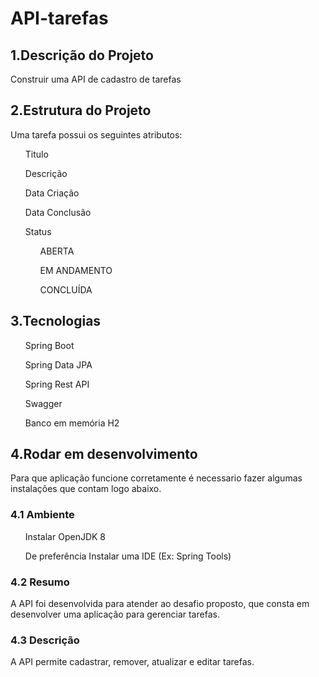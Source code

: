# API-tarefas

## 1.Descrição do Projeto
  Construir uma API de cadastro de tarefas
  
## 2.Estrutura do Projeto
  Uma tarefa possui os seguintes atributos:
  <ul>Titulo</ul>
  <ul>Descrição</ul>
  <ul>Data Criação</ul>
  <ul>Data Conclusão</ul>
  <ul>Status</ul>
    <ul><ul>ABERTA</ul></ul>
    <ul><ul>EM ANDAMENTO</ul></ul>
    <ul><ul>CONCLUÍDA</ul></ul>
    
## 3.Tecnologias
  <ul>Spring Boot</ul>
  <ul>Spring Data JPA</ul>
  <ul>Spring Rest API</ul>
  <ul>Swagger </ul>
  <ul>Banco em memória H2</ul>
  
## 4.Rodar em desenvolvimento
  Para que aplicação funcione corretamente é necessario fazer algumas instalações que contam logo abaixo.
  
### 4.1 Ambiente
<ul>Instalar OpenJDK 8</ul>
<ul>De preferência Instalar uma IDE (Ex: Spring Tools)</ul>

### 4.2 Resumo
  A API foi desenvolvida para atender ao desafio proposto, que consta em desenvolver uma aplicação para gerenciar tarefas.
  
### 4.3 Descrição
  A API permite cadastrar, remover, atualizar e editar tarefas.


